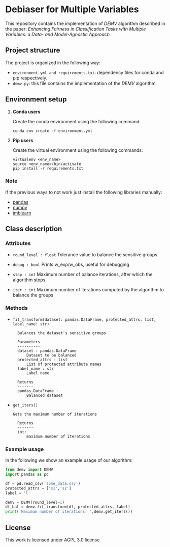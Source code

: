 # Debiaser for Multiple Variables

This repository contains the implementation of _DEMV_ algorithm described in the paper: _Enhancing Fairness in Classification Tasks with Multiple Variables: a Data- and Model-Agnostic Approach_

## Project structure

The project is organized in the following way:

- `environment.yml and requirements.txt`: dependency files for conda and pip respectively.
- `demv.py`: this file contains the implementation of the _DEMV_ algorithm.

## Environment setup

1. **Conda users**

   Create the conda environment using the following command:

   ```shell
   conda env create -f environment.yml
   ```

2. **Pip users**

   Create the virtual environment using the following commands:

   ```shell
   virtualenv <env_name>
   source <env_name>/bin/activate
   pip install -r requirements.txt
   ```

### Note

If the previous ways to not work just install the following libraries manually:

- [pandas](https://pandas.pydata.org/)
- [numpy](https://numpy.org/)
- [imblearn](https://imbalanced-learn.org/stable/)

## Class description

### Attributes

- `round_level : float`
      Tolerance value to balance the sensitive groups

- `debug : bool`
      Prints w_exp/w_obs, useful for debugging

- `stop : int`
      Maximum number of balance iterations, after which the algorithm stops

- `iter : int`
      Maximum number of iterations computed by the algorithm to balance the groups

### Methods

- `fit_transform(dataset: pandas.DataFrame, protected_attrs: list, label_name: str)`

        Balances the dataset's sensitive groups

        Parameters
        ----------
        dataset : pandas.DataFrame
            Dataset to be balanced
        protected_attrs : list
            List of protected attribute names
        label_name : str
            Label name

        Returns
        -------
        pandas.DataFrame :
            Balanced dataset

- `get_iters()`

      Gets the maximum number of iterations

        Returns
        -------
        int:
            maximum number of iterations

### Example usage

In the following we show an example usage of our algorithm:

```python
from demv import DEMV
import pandas as pd

df = pd.read_csv('some_data.csv')
protected_attrs = ['s1','s2']
label = 'l'

demv = DEMV(round_level=1)
df_bal = demv.fit_transform(df, protected_attrs, label)
print('Maximum number of iterations: ',demv.get_iters())
```

## License

This work is licensed under AGPL 3.0 license
